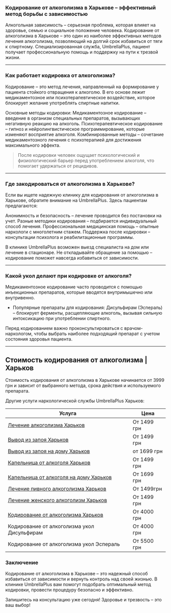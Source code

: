 
### Кодирование от алкоголизма в Харькове – эффективный метод борьбы с зависимостью

Алкогольная зависимость – серьезная проблема, которая влияет на здоровье, семью и социальное положение человека. Кодирование от алкоголизма в Харькове – это один из наиболее эффективных методов лечения алкоголизма, позволяющий на долгий срок избавиться от тяги к спиртному. Специализированная служба, UmbrellaPlus, пациент получает профессиональную помощь и поддержку на пути к трезвой жизни.

***

### Как работает кодировка от алкоголизма?

Кодирование – это метод лечения, направленный на формирование у пациента стойкого отвращения к алкоголю. В его основе лежит медикаментозное или психотерапевтическое воздействие, которое блокирует желание употреблять спиртные напитки.

Основные методы кодировки:
Медикаментозное кодирование – введение в организм специальных препаратов, вызывающих негативную реакцию на алкоголь.
Психотерапевтическое кодирование – гипноз и нейролингвистическое программирование, которые изменяют восприятие алкоголя.
Комбинированные методы – сочетание медикаментозного лечения с психотерапией для достижения максимального эффекта.

> После кодировки человек ощущает психологический и физиологический барьер перед употреблением алкоголя, что помогает удержаться от рецидивов.

***

### Где закодироваться от алкоголизма в Харькове?

Если вы ищете надежную клинику для кодирования от алкоголизма в Харькове, обратите внимание на UmbrellaPlus. Здесь пациентам предлагаются:

Анонимность и безопасность – лечение проводится без постановки на учет.
Разные методики кодирования – подбирается индивидуальный способ лечения.
Профессиональная медицинская помощь – опытные наркологи с многолетним стажем.
Поддержка после кодировки – консультации психолога и реабилитационные программы.

В клинике UmbrellaPlus возможен выезд специалиста на дом или лечение в стационаре. Не откладывайте обращение за помощью – кодирование поможет навсегда избавиться от зависимости.

***

### Какой укол делают при кодировке от алкоголя?

Медикаментозное кодирование часто проводится с помощью инъекционных препаратов, которые вводятся внутримышечно или внутривенно.

* Популярные препараты для кодирования:
  Дисульфирам (Эспераль) – блокирует ферменты, расщепляющие алкоголь, вызывая сильную интоксикацию при употреблении спиртного.

Перед кодированием важно проконсультироваться с врачом-наркологом, чтобы выбрать наиболее подходящий препарат с учетом состояния здоровья пациента.

***

## Стоимость кодирования от алкоголизма | Харьков

Стоимость кодирования от алкоголизма в Харькове начинается от 3999 грн и зависит от выбранного метода, срока действия и используемого препарата.

Другие услуги наркологической службы UmbrellaPlus Харьков:

| Услуга                                                                                                                | Цена        |
| --------------------------------------------------------------------------------------------------------------------- | ----------- |
| [Лечение алкоголизма Харьков](https://umbrella-plus.com.ua/kharkiv/lechenie-alkogolizma-kharkiv/)                     | От 1499 грн |
| [Вывод из запоя Харьков](https://umbrella-plus.com.ua/kharkiv/vivod-iz-zapoia-kharkiv/)                               | От 1499 грн |
| [Вывод из запоя на дому Харьков](https://umbrella-plus.com.ua/kharkiv/vivod-iz-zapoia-na-domy-kharkiv/)               | от 1699 грн |
| [Капельница от алкоголя Харьков](https://umbrella-plus.com.ua/kharkiv/kapelnica_ot_alkogola_kharkiv/)                 | От 1499 грн |
| [Капельница от алкоголя на дому Харьков](https://umbrella-plus.com.ua/kharkiv/kapelnica_ot_alkogola_na_domy_kharkiv/) | От 1699 грн |
| [Лечение пивного алкоголизма Харьков](https://umbrella-plus.com.ua/kharkiv/lechenie-pivnogo-alkogolizma-kharkiv/)     | От 1499грн  |
| [Лечение женского алкоголизм Харьков](https://umbrella-plus.com.ua/kharkiv/lechenie-jenskogo-alkogolizma-kharkiv/)    | От 1499 грн |
| [Кодирование от алкоголизма Харьков](https://umbrella-plus.com.ua/kharkiv/kodirovka_ot_alkogolizma_kharkiv/)          | От 4000 грн |
| Кодирование от алкоголизма укол Дисульфирам                                                                           | От 4000 грн |
| Кодирование от алкоголизма укол Эспераль                                                                              | От 5500 грн |

### Заключение

Кодирование от алкоголизма в Харькове – это надежный способ избавиться от зависимости и вернуть контроль над своей жизнью. В клинике UmbrellaPlus вам помогут подобрать оптимальный метод кодировки, провести процедуру безопасно и эффективно.

Запишитесь на консультацию уже сегодня!
Здоровье и трезвость – это ваш выбор!
